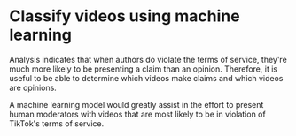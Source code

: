 # Classify videos using machine learning

Analysis indicates that when authors do violate the terms of service, they're much more likely to be presenting a claim than an opinion. Therefore, it is useful to be able to determine which videos make claims and which videos are opinions.

A machine learning model would greatly assist in the effort to present human moderators with videos that are most likely to be in violation of TikTok's terms of service.
